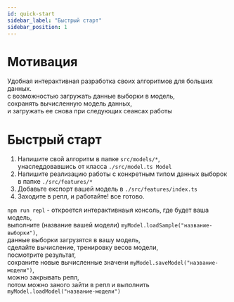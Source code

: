 ```yaml
---
id: quick-start
sidebar_label: "Быстрый старт"
sidebar_position: 1
---
```




# Мотивация
Удобная интерактивная разработка своих алгоритмов для больших данных.  
с возможностью загружать данные выборки в модель,  
сохранять вычисленную модель данных,  
и загружать ее снова при следующих сеансах работы


# Быстрый старт

1. Напишите свой алгоритм в папке `src/models/*`,  
унаследдовавшись от класса `./src/model.ts Model`  
2. Напишите реализацию работы с конкретным типом данных выборок  
в папке `./src/features/*`
3. Добавьте експорт вашей модель в `./src/features/index.ts`
4. Заходите в репл, и работайте! все готово.  


`npm run repl` - откроется интерактивнаыя консоль, где будет ваша модель,  
выполните (название вашей модели) `myModel.loadSample("название-выборки")`,  
данные выборки загрузятся в вашу модель,  
сделайте вычисление, тренировку весов модели,  
посмотрите результат,  
сохраните новые вычисленные значени `myModel.saveModel("название-модели")`,  
можно закрывать репл,  
потом можно заного зайти в репл и выполнить `myModel.loadModel("название-модели")` 

